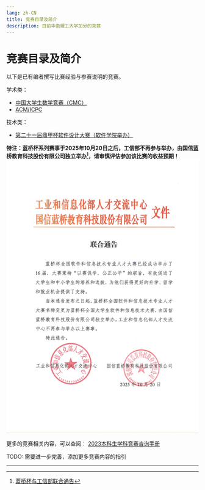 ```yaml
---
lang: zh-CN
title: 竞赛目录及简介
description: 目前华南理工大学加分的竞赛
---
```


# 竞赛目录及简介

以下是已有编者撰写比赛经验与参赛说明的竞赛。

学术类：
- [中国大学生数学竞赛（CMC）](contest/cmc.md)
- [ACM/ICPC](contest/ACM.md)

技术类：
- [第二十一届鼎甲杯软件设计大赛（软件学院举办）](https://mp.weixin.qq.com/s/AhzhDdbl0COusLIMRNFPkA)

**特注：蓝桥杯系列赛事于2025年10月20日之后，工信部不再参与举办，由国信蓝桥教育科技股份有限公司独立举办[^1]，请审慎评估参加该比赛的收益预期！**
![蓝桥杯与工信部联合通告](lanqiao-notice.png)

更多的竞赛相关内容，可以查阅：
[2023本科生学科竞赛咨询手册](https://fastgit.cc/https://raw.githubusercontent.com/Kozmosa/survive-in-scut/main/assets/2023%E5%B9%B4%E6%9C%AC%E7%A7%91%E7%94%9F%E5%AD%A6%E7%A7%91%E7%AB%9E%E8%B5%9B%E8%B5%84%E8%AE%AF%E6%89%8B%E5%86%8C-%E5%B7%B2%E5%8E%8B%E7%BC%A9.pdf)

TODO: 需要进一步完善，添加更多竞赛内容的指引

---
[^1]: [蓝桥杯与工信部联合通告](https://dasai.lanqiao.cn/notices/1834/)